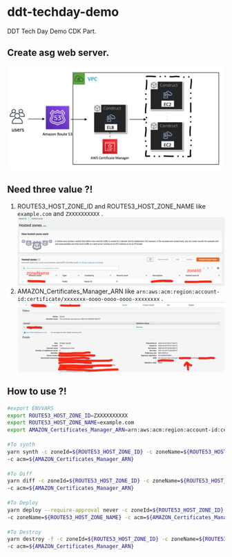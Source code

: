 # ddt-techday-demo
DDT Tech Day Demo CDK Part.

## Create asg web server. 
![](./image/asg.png)

## Need three value ?!
1. ROUTE53_HOST_ZONE_ID and ROUTE53_HOST_ZONE_NAME  like `example.com` and `ZXXXXXXXXXX` .
![](./image/ddt-tech-r53-1.png)
2. AMAZON_Certificates_Manager_ARN like
    `arn:aws:acm:region:account-id:certificate/xxxxxxx-oooo-oooo-oooo-xxxxxxxx` .
![](./image/ddt-tech-acm-1.png)

## How to use ?!
```bash
#export ENVVARS 
export ROUTE53_HOST_ZONE_ID=ZXXXXXXXXXX
export ROUTE53_HOST_ZONE_NAME=example.com
export AMAZON_Certificates_Manager_ARN=arn:aws:acm:region:account-id:certificate/xxxxxxx-oooo-oooo-oooo-xxxxxxxx

#To synth 
yarn synth -c zoneId=${ROUTE53_HOST_ZONE_ID} -c zoneName=${ROUTE53_HOST_ZONE_NAME} \
-c acm=${AMAZON_Certificates_Manager_ARN} 

#To Diff
yarn diff -c zoneId=${ROUTE53_HOST_ZONE_ID} -c zoneName=${ROUTE53_HOST_ZONE_NAME} \
-c acm=${AMAZON_Certificates_Manager_ARN} 

#To Deploy
yarn deploy --require-approval never -c zoneId=${ROUTE53_HOST_ZONE_ID} \
-c zoneName=${ROUTE53_HOST_ZONE_NAME} -c acm=${AMAZON_Certificates_Manager_ARN} 

#To Destroy
yarn destroy -f -c zoneId=${ROUTE53_HOST_ZONE_ID} -c zoneName=${ROUTE53_HOST_ZONE_NAME} \
-c acm=${AMAZON_Certificates_Manager_ARN} 
```